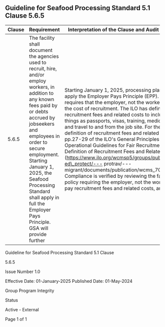 <!-- image -->

## Guideline for Seafood Processing Standard 5.1 Clause 5.6.5

| Clause   | Requirement                                                                                                                                                                                                                                                                                                                                             | Interpretation of the Clause and Audit as Below                                                                                                                                                                                                                                                                                                                                                                                                                                                                                                                                                                                                                                                                                                                                                                                                                                       |
|----------|---------------------------------------------------------------------------------------------------------------------------------------------------------------------------------------------------------------------------------------------------------------------------------------------------------------------------------------------------------|---------------------------------------------------------------------------------------------------------------------------------------------------------------------------------------------------------------------------------------------------------------------------------------------------------------------------------------------------------------------------------------------------------------------------------------------------------------------------------------------------------------------------------------------------------------------------------------------------------------------------------------------------------------------------------------------------------------------------------------------------------------------------------------------------------------------------------------------------------------------------------------|
| 5.6.5    | The facility shall document  the agencies used to recruit,  hire, and/or employ workers,  in addition to any known fees  paid by or debts accrued by  jobseekers and employees in  order to secure employment.  Starting January 1, 2025, the  Seafood Processing  Standard shall apply in full  the Employer Pays Principle.  GSA will provide further | Starting January 1, 2025, processing plants shall apply the Employer Pays  Principle (EPP).  The EPP requires that the employer, not the worker, pay for  the cost of recruitment.  The ILO has defined recruitment fees and related  costs to include such things as passports, visas, training, medical exams, and  travel to and from the job site.  For the complete definition of recruitment fees  and related costs see pp.27-29 of the ILO's General Principles and Operational  Guidelines  for  Fair  Recruitment  and  Definition  of  Recruitment  Fees  and  Related  Costs  (https://www.ilo.org/wcmsp5/groups/public/---ed\_protect/--- protrav/---migrant/documents/publication/wcms\_703485.pdf)  Compliance is verified by reviewing the facility's policy requiring the employer,  not  the  worker,  to  pay  recruitment  fees  and  related  costs,  and  records |

<!-- image -->

Guideline for Seafood Processing Standard 5.1 Clause

5.6.5

Issue Number 1.0

Effective Date: 01-January-2025 Published Date: 01-May-2024

Group Program Integrity

Status

Active - External

Page 1 of 1